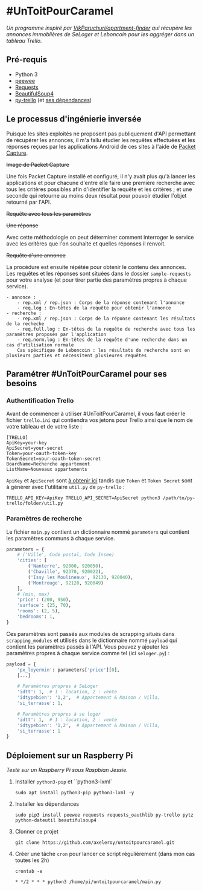 # \#UnToitPourCaramel
_Un programme inspiré par [VikParuchuri/apartment-finder](https://github.com/VikParuchuri/apartment-finder) 
qui récupère les annonces immoblières de SeLoger et Leboncoin pour les aggréger dans un tableau Trello._

## Pré-requis
* Python 3
* [peewee](http://docs.peewee-orm.com/en/latest/)
* [Requests](https://requests.readthedocs.io/en/master/)
* [BeautifulSoup4](https://www.crummy.com/software/BeautifulSoup/bs4/doc/)
* [py-trello](https://pypi.python.org/pypi/py-trello/0.6.1) 
    (et [ses dépendances](https://github.com/sarumont/py-trello/blob/master/requirements.txt))


## Le processus d'ingénierie inversée
Puisque les sites exploités ne proposent pas publiquement d'API permettant de récupérer les annonces,
il m'a fallu étudier les requêtes effectuées et les réponses reçues par les applications Android de
ces sites à l'aide de [Packet Capture](https://play.google.com/store/apps/details?id=app.greyshirts.sslcapture).

~~Image de Packet Capture~~

Une fois Packet Capture installé et configuré, il n'y avait plus qu'à lancer les applications et pour chacune
d'entre elle faire une première recherche avec tous les critères possibles afin d'identifier la requête et
les critères ; et une seconde qui retourne au moins deux résultat pour pouvoir étudier l'objet retourné par
l'API.

~~Requête avec tous les paramètres~~

~~Une réponse~~

Avec cette méthodologie on peut déterminer comment interroger le service avec les critères que l'on souhaite et
quelles réponses il renvoit.

~~Requête d'une annonce~~

La procédure est ensuite répétée pour obtenir le contenu des annonces. Les requêtes et les réponses sont situées
dans le dossier `sample-requests` pour votre analyse (et pour tirer partie des paramètres propres à chaque service).
```
- annonce :
    - rep.xml / rep.json : Corps de la réponse contenant l'annonce
    - req.log : En-têtes de la requête pour obtenir l'annonce
- recherche :
    - rep.xml / rep.json : Corps de la réponse contenant les résultats de la recheche
    - req.full.log : En-têtes de la requête de recherche avec tous les paramètres proposés par l'application
    - req.norm.log : En-têtes de la requête d'une recherche dans un cas d'utilisation normale
    Cas spécifique de Leboncoin : les résultats de recherche sont en plusieurs parties et nécessitent plusieures requêtes
```

## Paramétrer \#UnToitPourCaramel pour ses besoins
### Authentification Trello
Avant de commencer à utiliser \#UnToitPourCaramel, il vous faut créer le fichier `trello.ini` qui contiendra vos
jetons pour Trello ainsi que le nom de votre tableau et de votre liste :
```
[TRELLO]
ApiKey=your-key
ApiSecret=your-secret
Token=your-oauth-token-key
TokenSecret=your-oauth-token-secret
BoardName=Recherche appartement
ListName=Nouveaux appartements
```
`ApiKey` et `ApiSecret` sont [à obtenir ici](https://trello.com/1/appKey/generate) tandis que `Token`
et `Token Secret` sont à générer avec l'utilitaire `util.py` de `py-trello` :
```
TRELLO_API_KEY=ApiKey TRELLO_API_SECRET=ApiSecret python3 /path/to/py-trello/folder/util.py
```

### Paramètres de recherche
Le fichier `main.py` contient un dictionnaire nommé `parameters` qui contient les paramètres communs à chaque service.
```python
parameters = {
    # ('Ville', Code postal, Code Insee)
    'cities': [
        ('Nanterre', 92000, 920050),
        ('Chaville', 92370, 920022),
        ('Issy les Moulineaux', 92130, 920040),
        ('Montrouge', 92120, 920049)
    ],
    # (min, max)
    'price': (200, 950),
    'surface': (25, 70),
    'rooms': (2, 5),
    'bedrooms': 1,
}
```
Ces paramètres sont passés aux modules de scrapping situés dans `scrapping_modules` et utilisés dans le dictionnaire
nommé `payload` qui contient les paramètres passés à l'API. Vous pouvez y ajouter les paramètres propres à chaque
service comme tel (ici `seloger.py`) :
```python
payload = {
    'px_loyermin': parameters['price'][0],
    [...]

    # Paramètres propres à SeLoger
    'idtt': 1,  # 1 : location, 2 : vente
    'idtypebien': '1,2',  # Appartement & Maison / Villa,
    'si_terrasse': 1,

    # Paramètres propres à se loger
    'idtt': 1,  # 1 : location, 2 : vente
    'idtypebien': '1,2',  # Appartement & Maison / Villa,
    'si_terrasse': 1
}
```

## Déploiement sur un Raspberry Pi
_Testé sur un Raspberry Pi sous Raspbian Jessie._

1. Installer `python3-pip` et ``python3-lxml`
    ```
    sudo apt install python3-pip python3-lxml -y
    ```
2. Installer les dépendances
    ```
    sudo pip3 install peewee requests requests_oauthlib py-trello pytz python-dateutil beautifulsoup4
    ```
3. Clonner ce projet
    ```
    git clone https://github.com/axeleroy/untoitpourcaramel.git
    ```
3. Créer une tâche `cron` pour lancer ce script régulièrement (dans mon cas toutes les 2h)
    ```
    crontab -e
    ```
    ```
    * */2 * * * python3 /home/pi/untoitpourcaramel/main.py
    ```
